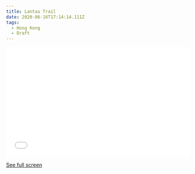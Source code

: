 ```yaml
---
title: Lantau Trail
date: 2020-06-16T17:14:14.111Z
tags:
  - Hong Kong
  - Draft
---
```

<iframe width="100%" height="300px" frameborder="0" allowfullscreen src="//umap.openstreetmap.fr/en/map/lantau-trail_471468?scaleControl=false&miniMap=false&scrollWheelZoom=false&zoomControl=true&allowEdit=false&moreControl=true&searchControl=null&tilelayersControl=null&embedControl=null&datalayersControl=true&onLoadPanel=undefined&captionBar=false"></iframe><p><a href="//umap.openstreetmap.fr/en/map/lantau-trail_471468">See full screen</a></p>
